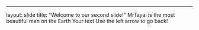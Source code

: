 ---
layout: slide
title: "Welcome to our second slide!"
MrTayai is the most beautiful man on the Earth
Your text
Use the left arrow to go back!
